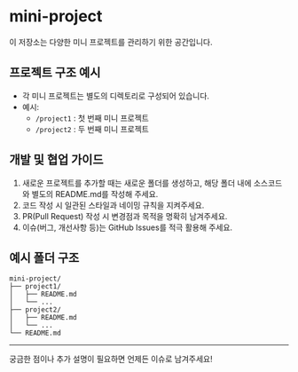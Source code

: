 # mini-project

이 저장소는 다양한 미니 프로젝트를 관리하기 위한 공간입니다.

## 프로젝트 구조 예시

- 각 미니 프로젝트는 별도의 디렉토리로 구성되어 있습니다.
- 예시:
  - `/project1` : 첫 번째 미니 프로젝트
  - `/project2` : 두 번째 미니 프로젝트

## 개발 및 협업 가이드

1. 새로운 프로젝트를 추가할 때는 새로운 폴더를 생성하고, 해당 폴더 내에 소스코드와 별도의 README.md를 작성해 주세요.
2. 코드 작성 시 일관된 스타일과 네이밍 규칙을 지켜주세요.
3. PR(Pull Request) 작성 시 변경점과 목적을 명확히 남겨주세요.
4. 이슈(버그, 개선사항 등)는 GitHub Issues를 적극 활용해 주세요.

## 예시 폴더 구조

```
mini-project/
├── project1/
│   ├── README.md
│   └── ...
├── project2/
│   ├── README.md
│   └── ...
└── README.md
```

---

궁금한 점이나 추가 설명이 필요하면 언제든 이슈로 남겨주세요!
